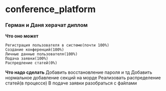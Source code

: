 # conference_platform
### Герман и Даня херачат диплом

**Что оно может**

    Регистрация пользователя в системе(почти 100%)
    Создание конференций(100%) 
    Личные данные пользователя(100%)
    Подача заявки(100%)
    Распредление статей(0%)
    
**Что надо сделать**
    Добавить восстановление пароля и тд
    Добавить нормальное добавление секций на морде
    Реализовать распределение статей(в процессе)
    В подаче заявки разобраться с файлами
     
